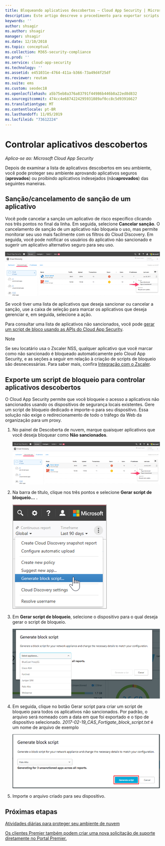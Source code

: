 ```yaml
---
title: Bloqueando aplicativos descobertos – Cloud App Security | Microsoft Docs
description: Este artigo descreve o procedimento para exportar scripts de bloqueio para aplicativos descobertos.
keywords: ''
author: shsagir
ms.author: shsagir
manager: shsagir
ms.date: 12/10/2018
ms.topic: conceptual
ms.collection: M365-security-compliance
ms.prod: ''
ms.service: cloud-app-security
ms.technology: ''
ms.assetid: e451031e-4764-411a-b366-73a49d4f25df
ms.reviewer: reutam
ms.suite: ems
ms.custom: seodec18
ms.openlocfilehash: a5b75eb8a376a83791f44986b446b8a22ed8d832
ms.sourcegitcommit: 474cc4e6874224295931089af0cc8c5d93916627
ms.translationtype: MT
ms.contentlocale: pt-BR
ms.lasthandoff: 11/05/2019
ms.locfileid: "73612224"
---
```

# <a name="govern-discovered-apps"></a>Controlar aplicativos descobertos

*Aplica-se ao: Microsoft Cloud App Security*

Depois de examinar a lista de aplicativos descobertos em seu ambiente, você pode proteger seu ambiente aprovando aplicativos seguros (**aprovados**) ou proibindo aplicativos indesejados (não**aprovados**) das seguintes maneiras.

## <a name="BKMK_SanctionApp"></a> Sanção/cancelamento de sanção de um aplicativo 

Você pode cancelar a sanção um aplicativo de risco específico clicando nos três pontos no final da linha. Em seguida, selecione **Cancelar sanção**. O cancelamento de sanção de um aplicativo não bloqueia o uso, mas permite monitorar seu uso mais facilmente com os filtros do Cloud Discovery. Em seguida, você pode notificar os usuários do aplicativo não sancionado e sugerir um aplicativo alternativo seguro para seu uso.

![Marcar como não sancionado](./media/tag-as-unsanctioned.png)  

Se você tiver uma lista de aplicativos que deseja sancionar ou cancelar a sanção, use a caixa de seleção para marcar os aplicativos que deseja gerenciar e, em seguida, selecione a ação.

Para consultar uma lista de aplicativos não sancionados, você pode [gerar um script de bloco usando as APIs do Cloud App Security](https://us.portal.cloudappsecurity.com/api-docs/#generate-block-script).

> [!NOTE]
> Se seu locatário usa o Zscaler NSS, qualquer aplicativo que você marcar como não sancionado é bloqueado automaticamente pelo Cloud App Security, e as seções a seguir em relação à criação de scripts de bloqueio são desnecessárias. Para saber mais, confira [Integração com o Zscaler](zscaler-integration.md).

## <a name="export-a-block-script-to-govern-discovered-apps"></a>Exporte um script de bloqueio para controlar aplicativos descobertos

O Cloud App Security permite que você bloqueie o acesso a aplicativos não sancionados usando os dispositivos de segurança locais existentes. Gere um script de bloqueio dedicado e importe-o para seu dispositivo. Essa solução não exige o redirecionamento de todo o tráfego da Web da organização para um proxy.

1. No painel de Descoberta de nuvem, marque quaisquer aplicativos que você deseja bloquear como **Não sancionados**.

   ![Marcar como não sancionado](./media/tag-as-unsanctioned.png)  

2. Na barra de título, clique nos três pontos e selecione **Gerar script de bloqueio...** . 

   ![Gerar script de bloqueio](./media/generate-block-script.png)  

3. Em **Gerar script de bloqueio**, selecione o dispositivo para o qual deseja gerar o script de bloqueio. 

   ![Pop-up de Gerar script de bloqueio](./media/generate-block-script-popup.png)  

4. Em seguida, clique no botão Gerar script para criar um script de bloqueio para todos os aplicativos não sancionados. Por padrão, o arquivo será nomeado com a data em que foi exportado e o tipo de dispositivo selecionado. *2017-02-19_CAS_Fortigate_block_script.txt* é um nome de arquivo de exemplo 

   ![Botão Generate block script (Gerar script de bloqueio)](./media/generate-block-script-button.png)  

5. Importe o arquivo criado para seu dispositivo.



## <a name="next-steps"></a>Próximas etapas  
[Atividades diárias para proteger seu ambiente de nuvem](daily-activities-to-protect-your-cloud-environment.md)   

[Os clientes Premier também podem criar uma nova solicitação de suporte diretamente no Portal Premier.](https://premier.microsoft.com/)  
  
  
